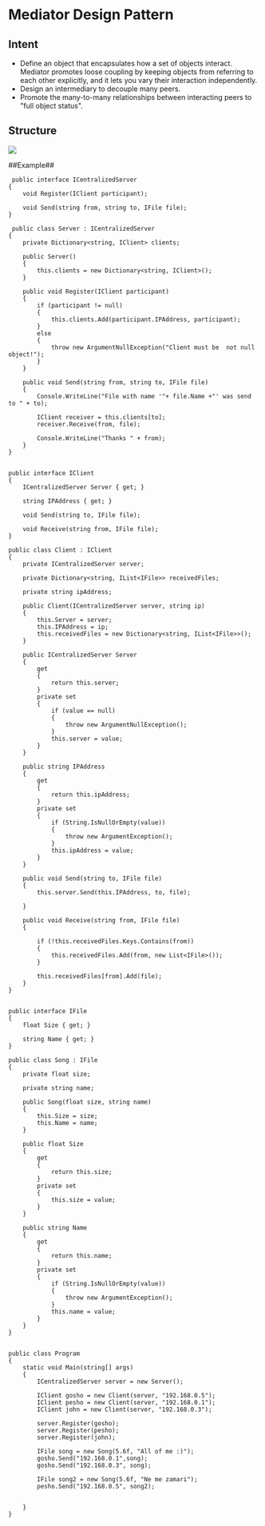 # Mediator Design Pattern #
## Intent ##
- Define an object that encapsulates how a set of objects interact. Mediator promotes loose coupling by keeping objects from referring to each other explicitly, and it lets you vary their interaction independently.
- Design an intermediary to decouple many peers.
- Promote the many-to-many relationships between interacting peers to "full object status".
## Structure ##
![](https://sourcemaking.com/files/v2/content/patterns/Mediator__1-2x.png)

##Example##

     public interface ICentralizedServer
    {
        void Register(IClient participant);

        void Send(string from, string to, IFile file);
    }

	 public class Server : ICentralizedServer
    {
        private Dictionary<string, IClient> clients;

        public Server()
        {
            this.clients = new Dictionary<string, IClient>();
        }

        public void Register(IClient participant)
        {
            if (participant != null)
            {
                this.clients.Add(participant.IPAddress, participant);
            }
            else
            {
                throw new ArgumentNullException("Client must be  not null object!");
            }
        }

        public void Send(string from, string to, IFile file)
        {
            Console.WriteLine("File with name '"+ file.Name +"' was send to " + to);

            IClient receiver = this.clients[to];
            receiver.Receive(from, file);

            Console.WriteLine("Thanks " + from);
        }
    }


	public interface IClient
    {
        ICentralizedServer Server { get; }

        string IPAddress { get; }

        void Send(string to, IFile file);

        void Receive(string from, IFile file);
    }

	public class Client : IClient
    {
        private ICentralizedServer server;

        private Dictionary<string, IList<IFile>> receivedFiles;

        private string ipAddress;

        public Client(ICentralizedServer server, string ip)
        {
            this.Server = server;
            this.IPAddress = ip;
            this.receivedFiles = new Dictionary<string, IList<IFile>>();
        }

        public ICentralizedServer Server
        {
            get
            {
                return this.server;
            }
            private set
            {
                if (value == null)
                {
                    throw new ArgumentNullException();
                }
                this.server = value;
            }
        }

        public string IPAddress
        {
            get
            {
                return this.ipAddress;
            }
            private set
            {
                if (String.IsNullOrEmpty(value))
                {
                    throw new ArgumentException();
                }
                this.ipAddress = value;
            }
        }

        public void Send(string to, IFile file)
        {
            this.server.Send(this.IPAddress, to, file);

        }

        public void Receive(string from, IFile file)
        {
           
            if (!this.receivedFiles.Keys.Contains(from))
            {
                this.receivedFiles.Add(from, new List<IFile>());
            }

            this.receivedFiles[from].Add(file);
        }
    }


	public interface IFile
    {
        float Size { get; }

        string Name { get; }
    }

	public class Song : IFile
    {
        private float size;

        private string name;

        public Song(float size, string name)
        {
            this.Size = size;
            this.Name = name;
        }

        public float Size
        {
            get
            {
                return this.size;
            }
            private set
            {
                this.size = value;
            }
        }

        public string Name
        {
            get 
            {
                return this.name;
            }
            private set
            {
                if (String.IsNullOrEmpty(value))
                {
                    throw new ArgumentException();
                }
                this.name = value;
            }
        }
    }


	public class Program
    {
        static void Main(string[] args)
        {
            ICentralizedServer server = new Server();

            IClient gosho = new Client(server, "192.168.0.5");
            IClient pesho = new Client(server, "192.168.0.1");
            IClient john = new Client(server, "192.168.0.3");

            server.Register(gosho);
            server.Register(pesho);
            server.Register(john);

            IFile song = new Song(5.6f, "All of me :)");
            gosho.Send("192.168.0.1",song);
            gosho.Send("192.168.0.3", song);

            IFile song2 = new Song(5.6f, "Ne me zamari");
            pesho.Send("192.168.0.5", song2);


        }
    }